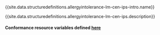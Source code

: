 {{site.data.structuredefinitions.allergyintolerance-lm-cen-ips-intro.name}}

{{site.data.structuredefinitions.allergyintolerance-lm-cen-ips.description}}

#### Conformance resource variables defined [here](http://wiki.hl7.org/index.php?title=IG_Publisher_Documentation#Jekyll)
